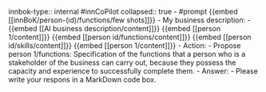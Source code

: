 innbok-type:: internal
#innCoPilot
collapsed:: true
	- #prompt {{embed [[innBoK/person-(id)/functions/few shots]]}}
		- My business description:
		- {{embed [[AI business description/content]]}} {{embed [[person 1/content]]}} {{embed [[person id/functions/content]]}} {{embed [[person id/skills/content]]}} {{embed [[person 1/content]]}}
		- Action:
		- Propose person 1/functions: Specification of the functions that a person who is a stakeholder of the business can carry out, because they possess the capacity and experience to successfully complete them.
		- Answer:
		- Please write your respons in a MarkDown code box.




